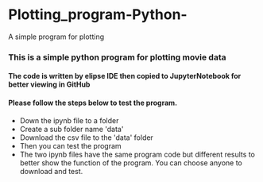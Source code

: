# Plotting_program-Python-
A simple program for plotting
### This is a simple python program for plotting movie data
#### The code is written by elipse IDE then copied to JupyterNotebook for better viewing in GitHub
#### Please follow the steps below to test the program.
* Down the ipynb file to a folder
* Create a sub folder name 'data' 
* Download the csv file to the 'data' folder
* Then you can test the program
* The two ipynb files have the same program code but different results to better show the function of the program. You can choose anyone to download and test. 
